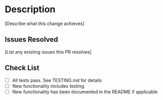 # Description

[Describe what this change achieves]

## Issues Resolved

[List any existing issues this PR resolves]

## Check List

- [ ] All tests pass. See TESTING.md for details
- [ ] New functionality includes testing.
- [ ] New functionality has been documented in the README if applicable
